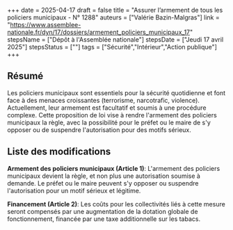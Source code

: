 +++
date = 2025-04-17
draft = false
title = "Assurer l’armement de tous les policiers municipaux - N° 1288"
auteurs = ["Valérie Bazin-Malgras"]
link = "https://www.assemblee-nationale.fr/dyn/17/dossiers/armement_policiers_municipaux_17"
stepsName = ["Dépôt à l'Assemblée nationale"]
stepsDate = ["Jeudi 17 avril 2025"]
stepsStatus = [""]
tags = ["Sécurité","Intérieur","Action publique"]
+++

## Résumé

Les policiers municipaux sont essentiels pour la sécurité quotidienne et font face à des menaces croissantes (terrorisme, narcotrafic, violence). Actuellement, leur armement est facultatif et soumis à une procédure complexe. Cette proposition de loi vise à rendre l'armement des policiers municipaux la règle, avec la possibilité pour le préfet ou le maire de s'y opposer ou de suspendre l'autorisation pour des motifs sérieux.

## Liste des modifications

**Armement des policiers municipaux (Article 1)**: L'armement des policiers municipaux devient la règle, et non plus une autorisation soumise à demande. Le préfet ou le maire peuvent s'y opposer ou suspendre l'autorisation pour un motif sérieux et légitime.

**Financement (Article 2)**: Les coûts pour les collectivités liés à cette mesure seront compensés par une augmentation de la dotation globale de fonctionnement, financée par une taxe additionnelle sur les tabacs.
